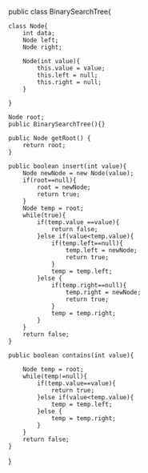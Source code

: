
public class BinarySearchTree{

    class Node{
        int data;
        Node left;
        Node right;

        Node(int value){
            this.value = value;
            this.left = null;
            this.right = null;
        }

    }

    Node root;
    public BinarySearchTree(){}

    public Node getRoot() {
        return root;
    }

    public boolean insert(int value){
        Node newNode = new Node(value);
        if(root==null){
            root = newNode;
            return true;
        }
        Node temp = root;
        while(true){
            if(temp.value ==value){
                return false;
            }else if(value<temp.value){
                if(temp.left==null){
                    temp.left = newNode;
                    return true;
                }
                temp = temp.left;
            }else {
                if(temp.right==null){
                    temp.right = newNode;
                    return true;
                }
                temp = temp.right;
            }
        }
        return false;
    }

    public boolean contains(int value){
       
        Node temp = root;
        while(temp!=null){
            if(temp.value==value){
                return true;
            }else if(value<temp.value){
                temp = temp.left;
            }else {
                temp = temp.right;
            }
        }
        return false;
    }

    
}